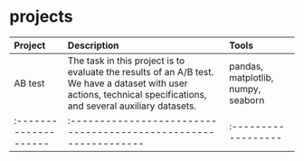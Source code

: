 # projects

| Project | Description | Tools |
| :-------------------- | :--------------------------------------------------------------- |:------------------ |
| AB test               | The task in this project is to evaluate the results of an A/B test. We have a dataset with user actions, technical specifications, and several auxiliary datasets.                                        | pandas, matplotlib, numpy, seaborn|
| :-------------------- | :--------------------------------------------------------------- |:------------------ |

